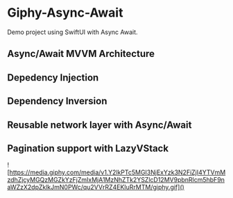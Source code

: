 # Giphy-Async-Await
Demo project using SwiftUI with Async Await.

## Async/Await MVVM Architecture
## Depedency Injection
## Dependency Inversion
## Reusable network layer with Async/Await
## Pagination support with LazyVStack

![https://media.giphy.com/media/v1.Y2lkPTc5MGI3NjExYzk3N2FiZjI4YTVmMzdhZjcyMGQzMGZkYzFjZmIxMjA1MzNhZTk2YSZlcD12MV9pbnRlcm5hbF9naWZzX2dpZklkJmN0PWc/qu2VVrRZ4EKIuRrMTM/giphy.gif]()
